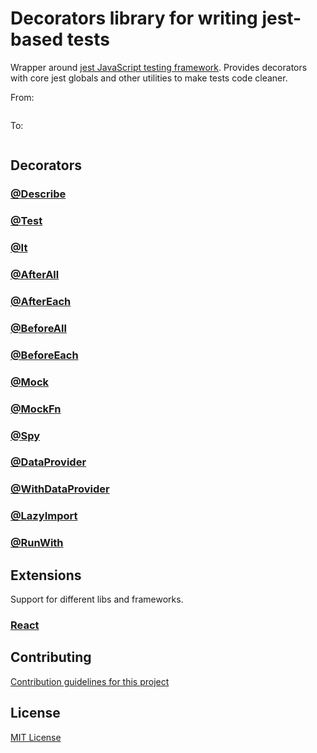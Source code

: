 # Decorators library for writing jest-based tests

Wrapper around [jest JavaScript testing framework](https://jestjs.io/). Provides decorators with core jest globals and other utilities 
to make tests code cleaner.

From:

```typescript

```

To:

```typescript

```

## Decorators

### [@Describe](https://github.com/vitalishapovalov/jest-decorated/blob/master/docs/Describe.md)

### [@Test](https://github.com/vitalishapovalov/jest-decorated/blob/master/docs/Test.md)

### [@It](https://github.com/vitalishapovalov/jest-decorated/blob/master/docs/Test.md)

### [@AfterAll](https://github.com/vitalishapovalov/jest-decorated/blob/master/docs/AfterAll.md)

### [@AfterEach](https://github.com/vitalishapovalov/jest-decorated/blob/master/docs/AfterEach.md)

### [@BeforeAll](https://github.com/vitalishapovalov/jest-decorated/blob/master/docs/BeforeAll.md)

### [@BeforeEach](https://github.com/vitalishapovalov/jest-decorated/blob/master/docs/BeforeEach.md)

### [@Mock](https://github.com/vitalishapovalov/jest-decorated/blob/master/docs/Mock.md)

### [@MockFn](https://github.com/vitalishapovalov/jest-decorated/blob/master/docs/MockFn.md)

### [@Spy](https://github.com/vitalishapovalov/jest-decorated/blob/master/docs/Spy.md)

### [@DataProvider](https://github.com/vitalishapovalov/jest-decorated/blob/master/docs/DataProvider.md)

### [@WithDataProvider](https://github.com/vitalishapovalov/jest-decorated/blob/master/docs/WithDataProvider.md)

### [@LazyImport](https://github.com/vitalishapovalov/jest-decorated/blob/master/docs/LazyImport.md)

### [@RunWith](https://github.com/vitalishapovalov/jest-decorated/blob/master/docs/RunWith.md)

## Extensions

Support for different libs and frameworks.

### [React](https://github.com/vitalishapovalov/jest-decorated/blob/master/packages/react/README.md)

## Contributing

[Contribution guidelines for this project](CONTRIBUTING.md)

## License

[MIT License](LICENSE)
